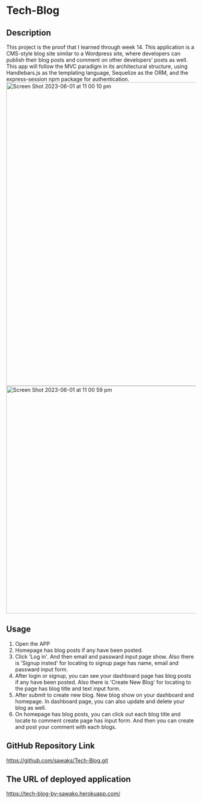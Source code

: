 # Tech-Blog

## Description
This project is the proof that I learned through week 14. This application is a CMS-style blog site similar to a Wordpress site, where developers can publish their blog posts and comment on other developers’ posts as well. This app will follow the MVC paradigm in its architectural structure, using Handlebars.js as the templating language, Sequelize as the ORM, and the express-session npm package for authentication.
<img width="807" alt="Screen Shot 2023-06-01 at 11 00 10 pm" src="https://github.com/sawaks/Tech-Blog/assets/63826271/87b14ef7-af8a-4556-bb58-b8a669bfd1da">
<img width="605" alt="Screen Shot 2023-06-01 at 11 00 59 pm" src="https://github.com/sawaks/Tech-Blog/assets/63826271/40a559bc-4125-4985-9e86-fcffe0296b0b">

## Usage

1. Open the APP
2. Homepage has blog posts if any have been posted.
3. Click 'Log in'. And then email and passward input page show. Also there is 'Signup insted' for locating to signup page has name, email and passward input form.
4. After login or signup, you can see your dashboard page has blog posts if any have been posted. Also there is 'Create New Blog' for locating to the page has blog title and text input form.
5. After submit to create new blog. New blog show on your dashboard and homepage. In dashboard page, you can also update and delete your blog as well.
6. On homepage has blog posts, you can click out each blog title and locate to comment create page has input form. And then you can create and post your comment with each blogs.

## GitHub Repository Link
https://github.com/sawaks/Tech-Blog.git

## The URL of deployed application
https://tech-blog-by-sawako.herokuapp.com/
